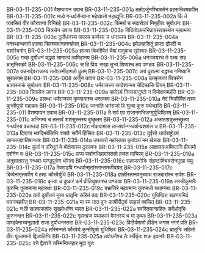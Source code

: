 BR-03-11-235-001	वैशम्पायन उवाच
BR-03-11-235-001a	ततोऽर्जुनश्चित्रसेनं प्रहसन्निदमब्रवीत्
BR-03-11-235-001c	मध्ये गन्धर्वसैन्यानां महेष्वासो महाद्युतिः
BR-03-11-235-002a	किं ते व्यवसितं वीर कौरवाणां विनिग्रहे
BR-03-11-235-002c	किमर्थं च सदारोऽयं निगृहीतः सुयोधनः
BR-03-11-235-003	चित्रसेन उवाच
BR-03-11-235-003a	विदितोऽयमभिप्रायस्तत्रस्थेन महात्मना
BR-03-11-235-003c	दुर्योधनस्य पापस्य कर्णस्य च धनञ्जय
BR-03-11-235-004a	वनस्थान्भवतो ज्ञात्वा क्लिश्यमानाननर्हवत्
BR-03-11-235-004c	इमेऽवहसितुं प्राप्ता द्रौपदीं च यशस्विनीम्
BR-03-11-235-005a	ज्ञात्वा चिकीर्षितं चैषां मामुवाच सुरेश्वरः
BR-03-11-235-005c	गच्छ दुर्योधनं बद्ध्वा सामात्यं त्वमिहानय
BR-03-11-235-006a	धनञ्जयश्च ते रक्ष्यः सह भ्रातृभिराहवे
BR-03-11-235-006c	स हि प्रियः सखा तुभ्यं शिष्यश्च तव पाण्डवः
BR-03-11-235-007a	वचनाद्देवराजस्य ततोऽस्मीहागतो द्रुतम्
BR-03-11-235-007c	अयं दुरात्मा बद्धश्च गमिष्यामि सुरालयम्
BR-03-11-235-008	अर्जुन उवाच
BR-03-11-235-008a	उत्सृज्यतां चित्रसेन भ्रातास्माकं सुयोधनः
BR-03-11-235-008c	धर्मराजस्य सन्देशान्मम चेदिच्छसि प्रियम्
BR-03-11-235-009	चित्रसेन उवाच
BR-03-11-235-009a	पापोऽयं नित्यसन्दुष्टो न विमोक्षणमर्हति
BR-03-11-235-009c	प्रलब्धा धर्मराजस्य कृष्णायाश्च धनञ्जय
BR-03-11-235-010a	नेदं चिकीर्षितं तस्य कुन्तीपुत्रो महाव्रतः
BR-03-11-235-010c	जानाति धर्मराजो हि श्रुत्वा कुरु यथेच्छसि
BR-03-11-235-011	वैशम्पायन उवाच
BR-03-11-235-011a	ते सर्व एव राजानमभिजग्मुर्युधिष्ठिरम्
BR-03-11-235-011c	अभिगम्य च तत्सर्वं शशंसुस्तस्य दुष्कृतम्
BR-03-11-235-012a	अजातशत्रुस्तच्छ्रुत्वा गन्धर्वस्य वचस्तदा
BR-03-11-235-012c	मोक्षयामास तान्सर्वान्गन्धर्वान्प्रशशंस च
BR-03-11-235-013a	दिष्ट्या भवद्भिर्बलिभिः शक्तैः सर्वैर्न हिंसितः
BR-03-11-235-013c	दुर्वृत्तो धार्तराष्ट्रोऽयं सामात्यज्ञातिबान्धवः
BR-03-11-235-014a	उपकारो महांस्तात कृतोऽयं मम खेचराः
BR-03-11-235-014c	कुलं न परिभूतं मे मोक्षेणास्य दुरात्मनः
BR-03-11-235-015a	आज्ञापयध्वमिष्टानि प्रीयामो दर्शनेन वः
BR-03-11-235-015c	प्राप्य सर्वानभिप्रायांस्ततो व्रजत माचिरम्
BR-03-11-235-016a	अनुज्ञातास्तु गन्धर्वाः पाण्डुपुत्रेण धीमता
BR-03-11-235-016c	सहाप्सरोभिः संहृष्टाश्चित्रसेनमुखा ययुः
BR-03-11-235-017a	देवराडपि गन्धर्वान्मृतांस्तान्समजीवयत्
BR-03-11-235-017c	दिव्येनामृतवर्षेण ये हताः कौरवैर्युधि
BR-03-11-235-018a	ज्ञातींस्तानवमुच्याथ राजदारांश्च सर्वशः
BR-03-11-235-018c	कृत्वा च दुष्करं कर्म प्रीतियुक्ताश्च पाण्डवाः
BR-03-11-235-019a	सस्त्रीकुमारैः कुरुभिः पूज्यमाना महारथाः
BR-03-11-235-019c	बभ्राजिरे महात्मानः कुरुमध्ये यथाग्नयः
BR-03-11-235-020a	ततो दुर्योधनं मुच्य भ्रातृभिः सहितं तदा
BR-03-11-235-020c	युधिष्ठिरः सप्रणयमिदं वचनमब्रवीत्
BR-03-11-235-021a	मा स्म तात पुनः कार्षीरीदृशं साहसं क्वचित्
BR-03-11-235-021c	न हि साहसकर्तारः सुखमेधन्ति भारत
BR-03-11-235-022a	स्वस्तिमान्सहितः सर्वैर्भ्रातृभिः कुरुनन्दन
BR-03-11-235-022c	गृहान्व्रज यथाकामं वैमनस्यं च मा कृथाः
BR-03-11-235-023a	पाण्डवेनाभ्यनुज्ञातो राजा दुर्योधनस्तदा
BR-03-11-235-023c	विदीर्यमाणो व्रीडेन जगाम नगरं प्रति
BR-03-11-235-024a	तस्मिन्गते कौरवेये कुन्तीपुत्रो युधिष्ठिरः
BR-03-11-235-024c	भ्रातृभिः सहितो वीरः पूज्यमानो द्विजातिभिः
BR-03-11-235-025a	तपोधनैश्च तैः सर्वैर्वृतः शक्र इवामरैः
BR-03-11-235-025c	वने द्वैतवने तस्मिन्विजहार मुदा युतः
